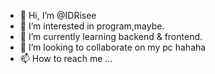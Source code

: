 - 👋 Hi, I’m @IDRisee
- 👀 I’m interested in program,maybe.
- 🌱 I’m currently learning backend & frontend.
- 💞️ I’m looking to collaborate on my pc hahaha
- 📫 How to reach me ...

<!---
IDRisee/IDRisee is a ✨ special ✨ repository because its `README.md` (this file) appears on your GitHub profile.
You can click the Preview link to take a look at your changes.
--->
